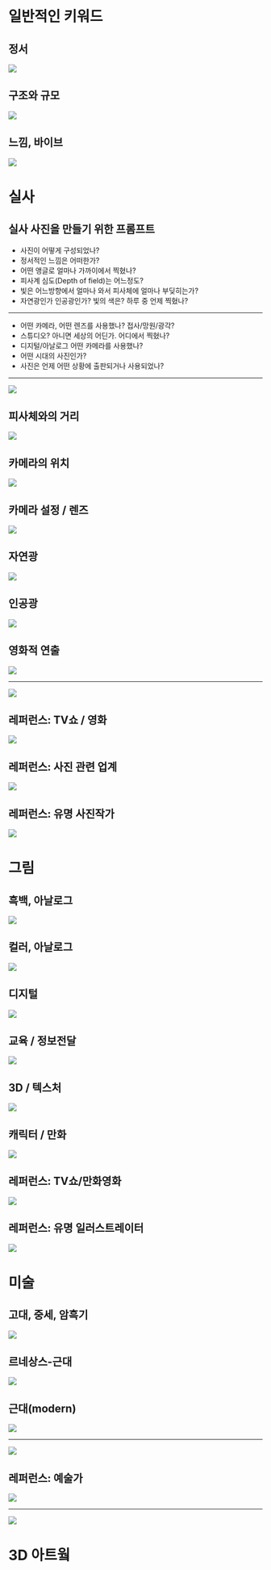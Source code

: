# 일반적인 키워드

## 정서

![](attachments/genAI-emotional_prompts.png)

## 구조와 규모

![](attachments/genAI-size_and_structure.png)

## 느낌, 바이브

![](attachments/genAI-looks_vibes_punks_waves.png)

# 실사

## 실사 사진을 만들기 위한 프롬프트

- 사진이 어떻게 구성되었나?
- 정서적인 느낌은 어떠한가?
- 어떤 앵글로 얼마나 가까이에서 찍혔나?
- 피사계 심도(Depth of field)는 어느정도?
- 빛은 어느방향에서 얼마나 와서 피사체에 얼마나 부딪히는가?
- 자연광인가 인공광인가? 빛의 색은? 하루 중 언제 찍혔나?

***

- 어떤 카메라, 어떤 렌즈를 사용했나? 접사/망원/광각?
- 스튜디오? 아니면 세상의 어딘가. 어디에서 찍혔나?
- 디지털/아날로그 어떤 카메라를 사용했나?
- 어떤 시대의 사진인가?
- 사진은 언제 어떤 상황에 출판되거나 사용되었나?

---

![](attachments/genAI-photography_prompt.png)

## 피사체와의 거리

![](attachments/genAI-angles_proximity.png)

## 카메라의 위치

![](attachments/genAI-angles_position.png)

## 카메라 설정 / 렌즈

![](attachments/genAI-camera_setting_lens.png)

## 자연광

![](attachments/genAI-lighting_natural.png)

## 인공광

![](attachments/genAI-lighting_artificial.png)

## 영화적 연출

![](attachments/genAI-creative_photo.png)

---

![](attachments/genAI-creative_photo2.png)

## 레퍼런스: TV쇼 / 영화

![](attachments/genAI-film_tv_prompts.png)

## 레퍼런스: 사진 관련 업계 

![](attachments/genAI-photo_genres_usage.png)

## 레퍼런스: 유명 사진작가

![](attachments/genAI-photographer.png)

# 그림

## 흑백, 아날로그

![](attachments/genAI-monochrome.png)

## 컬러, 아날로그

![](attachments/genAI-colour_analog.png)

## 디지털

![](attachments/genAI-digital_illustration.png)

## 교육 / 정보전달

![](attachments/genAI-instructional_illustration.png)

## 3D / 텍스처

![](attachments/genAI-3d_texture.png)

## 캐릭터 / 만화

![](attachments/genAI-character_cartoon.png)

## 레퍼런스: TV쇼/만화영화

![](attachments/genAI-ref_tv_shows_anime.png)

## 레퍼런스: 유명 일러스트레이터

![](attachments/genAI-illustrators.png)

# 미술

## 고대, 중세, 암흑기

![](attachments/genAI-early_art.png)

## 르네상스-근대

![](attachments/genAI-renaissance_modern.png)

## 근대(modern)

![](attachments/genAI-modern_arts.png)

---

![](attachments/genAI-modern_arts2.png)

## 레퍼런스: 예술가

![](attachments/genAI-artist_tests.png)

---

![](attachments/genAI-distinctive_artists.png)

# 3D 아트웤


